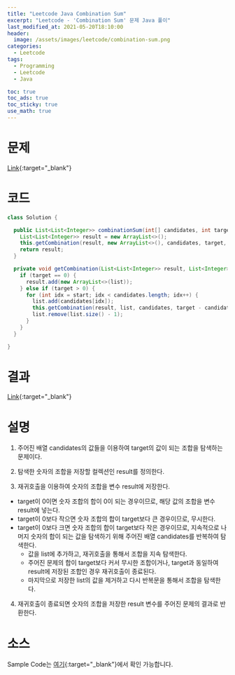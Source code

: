 ```yaml
---
title: "Leetcode Java Combination Sum"
excerpt: "Leetcode - 'Combination Sum' 문제 Java 풀이"
last_modified_at: 2021-05-20T18:10:00
header:
  image: /assets/images/leetcode/combination-sum.png
categories:
  - Leetcode
tags:
  - Programming
  - Leetcode
  - Java

toc: true
toc_ads: true
toc_sticky: true
use_math: true
---
```

# 문제
[Link](https://leetcode.com/problems/combination-sum/){:target="_blank"}

# 코드
```java
class Solution {

  public List<List<Integer>> combinationSum(int[] candidates, int target) {
    List<List<Integer>> result = new ArrayList<>();
    this.getCombination(result, new ArrayList<>(), candidates, target, 0);
    return result;
  }

  private void getCombination(List<List<Integer>> result, List<Integer> list, int[] candidates, int target, int start) {
    if (target == 0) {
      result.add(new ArrayList<>(list));
    } else if (target > 0) {
      for (int idx = start; idx < candidates.length; idx++) {
        list.add(candidates[idx]);
        this.getCombination(result, list, candidates, target - candidates[idx], idx);
        list.remove(list.size() - 1);
      }
    }
  }

}
```

# 결과
[Link](https://leetcode.com/submissions/detail/495720930/){:target="_blank"}

# 설명
1. 주어진 배열 candidates의 값들을 이용하여 target의 값이 되는 조합을 탐색하는 문제이다.

2. 탐색한 숫자의 조합을 저장할 컬렉션인 result를 정의한다.

3. 재귀호출을 이용하여 숫자의 조합을 변수 result에 저장한다.
- target이 0이면 숫자 조합의 합이 0이 되는 경우이므로, 해당 값의 조합을 변수 result에 넣는다.
- target이 0보다 작으면 숫자 조합의 합이 target보다 큰 경우이므로, 무시한다.
- target이 0보다 크면 숫자 조합의 합이 target보다 작은 경우이므로, 지속적으로 나머지 숫자의 합이 되는 값을 탐색하기 위해 주어진 배열 candidates를 반복하여 탐색한다.
  - 값을 list에 추가하고, 재귀호출을 통해서 조합을 지속 탐색한다.
  - 주어진 문제의 합이 target보다 커서 무시한 조합이거나, target과 동일하여 result에 저장된 조합인 경우 재귀호출이 종료된다.
  - 마지막으로 저장한 list의 값을 제거하고 다시 반복문을 통해서 조합을 탐색한다.

4. 재귀호출이 종료되면 숫자의 조합을 저장한 result 변수를 주어진 문제의 결과로 반환한다.

# 소스
Sample Code는 [여기](https://github.com/GracefulSoul/leetcode/blob/master/src/main/java/gracefulsoul/problems/CombinationSum.java){:target="_blank"}에서 확인 가능합니다.